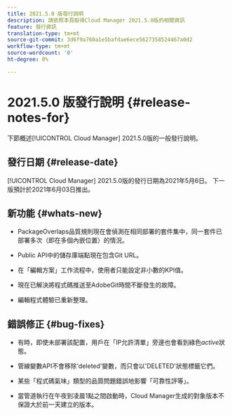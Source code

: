 ```yaml
---
title: 2021.5.0 版發行說明
description: 請依照本頁取得Cloud Manager 2021.5.0版的相關資訊
feature: 發行資訊
translation-type: tm+mt
source-git-commit: 3d6f9a760a1e5bafdae6ece5627358524467a0d2
workflow-type: tm+mt
source-wordcount: '0'
ht-degree: 0%

---
```


# 2021.5.0 版發行說明 {#release-notes-for}

下節概述[!UICONTROL Cloud Manager] 2021.5.0版的一般發行說明。

## 發行日期 {#release-date}

[!UICONTROL Cloud Manager] 2021.5.0版的發行日期為2021年5月6日。
下一版預計於2021年6月03日推出。

## 新功能 {#whats-new}

* PackageOverlaps品質規則現在會偵測在相同部署的套件集中，同一套件已部署多次（即在多個內嵌位置）的情況。

* Public API中的儲存庫端點現在包含Git URL。

* 在「編輯方案」工作流程中，使用者只能設定非小數的KPI值。

* 現在已解決將程式碼推送至AdobeGit時間不斷發生的故障。

* 編輯程式體驗已重新整理。

## 錯誤修正 {#bug-fixes}

* 有時，即使未部署該配置，用戶在「IP允許清單」旁邊也會看到綠色&#x200B;*active*&#x200B;狀態。

* 管線變數API不會移除&#39;deleted&#39;變數，而只會以&#39;DELETED&#39;狀態標籤它們。

* 某些「程式碼氣味」類型的品質問題錯誤地影響「可靠性評等」。

* 當管道執行在午夜到凌晨1點之間啟動時，Cloud Manager生成的對象版本不保證大於前一天建立的版本。
